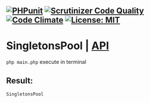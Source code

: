 [![PHPunit](https://github.com/Jagepard/PhpDesignPatterns-SingletonsPool/actions/workflows/php.yml/badge.svg)](https://github.com/Jagepard/PhpDesignPatterns-SingletonsPool/actions/workflows/php.yml)
[![Scrutinizer Code Quality](https://scrutinizer-ci.com/g/Jagepard/PhpDesignPatterns-SingletonsPool/badges/quality-score.png?b=master)](https://scrutinizer-ci.com/g/Jagepard/PhpDesignPatterns-SingletonsPool/?branch=master)
[![Code Climate](https://codeclimate.com/github/Jagepard/PhpDesignPatterns-SingletonsPool/badges/gpa.svg)](https://codeclimate.com/github/Jagepard/PhpDesignPatterns-SingletonsPool)
[![License: MIT](https://img.shields.io/badge/license-MIT-498e7f.svg)](https://mit-license.org/)
-----

# SingletonsPool | [API](https://github.com/Jagepard/PhpDesignPatterns-SingletonsPool/blob/master/api.md "Documentation API")
```php main.php``` execute in terminal

## Result:
```
SingletonsPool
```
